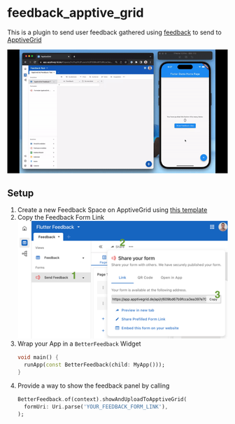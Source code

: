 # feedback_apptive_grid

This is a plugin to send user feedback gathered using [feedback](https://pub.dev/packages/feedback) to send to [ApptiveGrid](https://apptivegrid.de)

<img src="https://github.com/ApptiveGrid/ApptiveGrid-flutter-dev-tools/blob/main/.github/assets/feedback_apptive_grid/demo.gif?raw=true" width="1000px">

## Setup

1. Create a new Feedback Space on ApptiveGrid using [this template](https://app.apptivegrid.de/#/template/653666cfa579f6d120c4ad57)
2. Copy the Feedback Form Link
   <img src="https://github.com/ApptiveGrid/ApptiveGrid-flutter-dev-tools/blob/main/.github/assets/feedback_apptive_grid/copy_form_link.png?raw=true" width="1000px">
3. Wrap your App in a `BetterFeedback` Widget
    ```dart
   void main() {
      runApp(const BetterFeedback(child: MyApp()));
    }
    ```
4. Provide a way to show the feedback panel by calling
    ```dart
    BetterFeedback.of(context).showAndUploadToApptiveGrid(
      formUri: Uri.parse('YOUR_FEEDBACK_FORM_LINK'),
    );
    ```